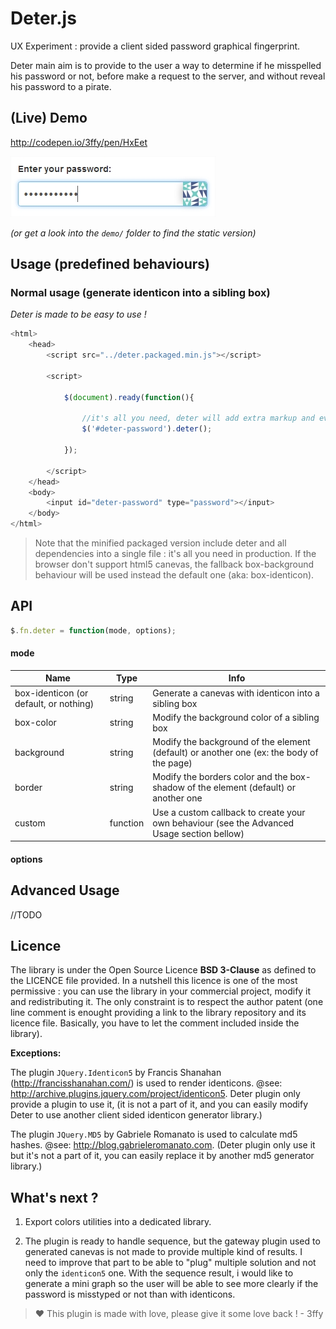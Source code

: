 Deter.js
========

UX Experiment : provide a client sided password graphical fingerprint.

Deter main aim is to provide to the user a way to determine if he misspelled his password or not, before make a request to the server, and without reveal his password to a pirate.

(Live) Demo
-----------

<http://codepen.io/3ffy/pen/HxEet>

[![A screenshot of Deter in action](https://raw.githubusercontent.com/3ffy/deter/master/demo/screenshot.jpg)](http://codepen.io/3ffy/pen/HxEet)

*(or get a look into the `demo/` folder to find the static version)*

Usage (predefined behaviours)
-----------------------------

### Normal usage (generate identicon into a sibling box)

*Deter is made to be easy to use !*

```javascript
<html>
    <head>
        <script src="../deter.packaged.min.js"></script> 
        
        <script>

            $(document).ready(function(){

                //it's all you need, deter will add extra markup and events for you
                $('#deter-password').deter();

            });

        </script>
    </head>
    <body>
        <input id="deter-password" type="password"></input>
    </body>
</html>
```
> Note that the minified packaged version include deter and all dependencies into a single file : it's all you need in production.
> If the browser don't support html5 canevas, the fallback box-background behaviour will be used instead the default one (aka: box-identicon).


API
---

```javascript
$.fn.deter = function(mode, options);
```
#### mode

| Name                                   | Type     | Info                                                                                       |
|----------------------------------------|----------|--------------------------------------------------------------------------------------------|
| box-identicon (or default, or nothing) | string   | Generate a canevas with identicon into a sibling box                                       |
| box-color                              | string   | Modify the background color of a sibling box                                               |
| background                             | string   | Modify the background of the element (default) or another one (ex: the body of the page)   |
| border                                 | string   | Modify the borders color and the box-shadow of the element (default) or another one        |
| custom                                 | function | Use a custom callback to create your own behaviour (see the Advanced Usage section bellow) |

#### options

Advanced Usage
--------------

//TODO

Licence
-------

The library is under the Open Source Licence **BSD 3-Clause** as defined to the LICENCE file provided. In a nutshell this licence is one of the most permissive : you can use the library in your commercial project, modify it and redistributing it. The only constraint is to respect the author patent (one line comment is enought providing a link to the library repository and its licence file. Basically, you have to let the comment included inside the library).

**Exceptions:** 

The plugin `JQuery.Identicon5` by Francis Shanahan (http://francisshanahan.com/) is used to render identicons.
@see: <http://archive.plugins.jquery.com/project/identicon5>. 
Deter plugin only provide a plugin to use it,
(it is not a part of it, and you can easily modify Deter to use another client sided identicon generator library.)
 
The plugin `JQuery.MD5` by Gabriele Romanato is used to calculate md5 hashes.
@see: <http://blog.gabrieleromanato.com>. 
(Deter plugin only use it but it's not a part of it, you can easily replace it by another md5 generator library.)

What's next ?
-------------

1. Export colors utilities into a dedicated library.

2. The plugin is ready to handle sequence, but the gateway plugin used to generated canevas is not made to provide multiple kind of results. I need to improve that part to be able to "plug" multiple solution and not only the `identicon5` one. With the sequence result, i would like to generate a mini graph so the user will be able to see more clearly if the password is misstyped or not than with identicons.

> :heart: This plugin is made with love, please give it some love back ! - 3ffy